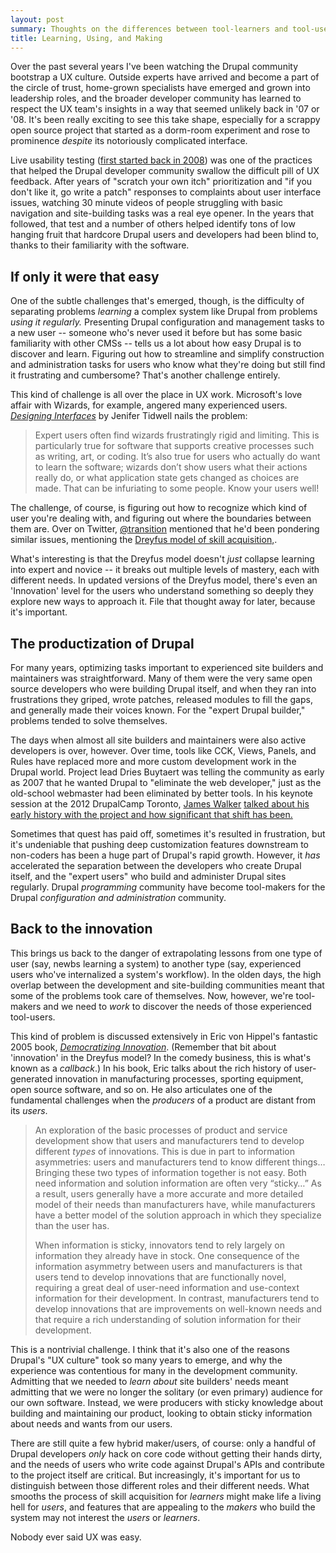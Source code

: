 ```yaml
---
layout: post
summary: Thoughts on the differences between tool-learners and tool-users, and the difficulty of discovering real users' needs. 
title: Learning, Using, and Making
---
```


Over the past several years I've been watching the Drupal community bootstrap a UX culture. Outside experts have arrived and become a part of the circle of trust, home-grown specialists have emerged and grown into leadership roles, and the broader developer community has learned to respect the UX team's insights in a way that seemed unlikely back in '07 or '08. It's been really exciting to see this take shape, especially for a scrappy open source project that started as a dorm-room experiment and rose to prominence *despite* its notoriously complicated interface.

Live usability testing ([first started back in 2008](http://drupal.org/node/204667)) was one of the practices that helped the  Drupal developer community swallow the difficult pill of UX feedback. After years of "scratch your own itch" prioritization and "if you don't like it, go write a patch" responses to complaints about user interface issues, watching 30 minute videos of people struggling with basic navigation and site-building tasks was a real eye opener. In the years that followed, that test and a number of others helped identify tons of low hanging fruit that hardcore Drupal users and developers had been blind to, thanks to their familiarity with the software.


## If only it were that easy
One of the subtle challenges that's emerged, though, is the difficulty of separating problems *learning* a complex system like Drupal from problems *using it regularly.* Presenting Drupal configuration and management tasks to a new user -- someone who's never used it before but has some basic familiarity with other CMSs -- tells us a lot about how easy Drupal is to discover and learn. Figuring out how to streamline and simplify construction and administration tasks for users who know what they're doing but still find it frustrating and cumbersome? That's another challenge entirely.

This kind of challenge is all over the place in UX work. Microsoft's love affair with Wizards, for example, angered many experienced users. *[Designing Interfaces](http://designinginterfaces.com/patterns/wizard/)* by Jenifer Tidwell nails the problem:

> Expert users often find wizards frustratingly rigid and limiting. This is particularly true for software that supports creative processes such as writing, art, or coding. It’s also true for users who actually do want to learn the software; wizards don’t show users what their actions really do, or what application state gets changed as choices are made. That can be infuriating to some people. Know your users well!

The challenge, of course, is figuring out how to recognize which kind of user you're dealing with, and figuring out where the boundaries between them are. Over on Twitter, [@transition](https://twitter.com/Transition/status/278286072599957504) mentioned that he'd been pondering similar issues, mentioning the [Dreyfus model of skill acquisition,](http://en.wikipedia.org/wiki/Dreyfus_model_of_skill_acquisition).

What's interesting is that the Dreyfus model doesn't *just* collapse learning into expert and novice -- it breaks out multiple levels of mastery, each with different needs. In updated versions of the Dreyfus model, there's even an 'Innovation' level for the users who understand something so deeply they explore new ways to approach it. File that thought away for later, because it's important.

## The productization of Drupal
For many years, optimizing tasks important to experienced site builders and maintainers was straightforward. Many of them were the very same open source developers who were building Drupal itself, and when they ran into frustrations they griped, wrote patches, released modules to fill the gaps, and generally made their voices known. For the "expert Drupal builder," problems tended to solve themselves.

The days when almost all site builders and maintainers were also active developers is over, however. Over time, tools like CCK, Views, Panels, and Rules have replaced more and more custom development work in the Drupal world. Project lead Dries Buytaert was telling the community as early as 2007 that he wanted Drupal to "eliminate the web developer," just as the old-school webmaster had been eliminated by better tools. In his keynote session at the 2012 DrupalCamp Toronto, [James Walker](http://walkah.net) [talked about his early history with the project and how significant that shift has been.](http://2012.drupalcamptoronto.org/keynote-james-walker)

Sometimes that quest has paid off, sometimes it's resulted in frustration, but it's undeniable that pushing deep customization features downstream to non-coders has been a huge part of Drupal's rapid growth. However, it *has* accelerated the separation between the developers who create Drupal itself, and the "expert users" who build and administer Drupal sites regularly. Drupal *programming* community have become tool-makers for the Drupal *configuration and administration* community.

## Back to the innovation
This brings us back to the danger of extrapolating lessons from one type of user (say, newbs learning a system) to another type (say, experienced users who've internalized a system's workflow). In the olden days, the high overlap between the development and site-building communities meant that some of the problems took care of themselves. Now, however, we're tool-makers and we need to *work* to discover the needs of those experienced tool-users.

This kind of problem is discussed extensively in Eric von Hippel's fantastic 2005 book, *[Democratizing Innovation](http://web.mit.edu/evhippel/www/democ.htm)*. (Remember that bit about 'innovation' in the Dreyfus model? In the comedy business, this is what's known as a *callback*.) In his book, Eric talks about the rich history of user-generated innovation in manufacturing processes, sporting equipment, open source software, and so on. He also articulates one of the fundamental challenges when the *producers* of a product are distant from its *users*.

> An exploration of the basic processes of product and service development show that users and manufacturers tend to develop different *types* of innovations. This is due in part to information asymmetries: users and manufacturers tend to know different things… Bringing these two types of information together is not easy. Both need information and solution information are often very “sticky…” As a result, users generally have a more accurate and more detailed model of their needs than manufacturers have, while manufacturers have a better model of the solution approach in which they specialize than the user has.
> 
> When information is sticky, innovators tend to rely largely on information they already have in stock. One consequence of the information asymmetry between users and manufacturers is that users tend to develop innovations that are functionally novel, requiring a great deal of user-need information and use-context information for their development. In contrast, manufacturers tend to develop innovations that are improvements on well-known needs and that require a rich understanding of solution information for their development.

This is a nontrivial challenge. I think that it's also one of the reasons Drupal's "UX culture" took so many years to emerge, and why the experience was contentious for many in the development community. Admitting that we needed to *learn about* site builders' needs meant admitting that we were no longer the solitary (or even primary) audience for our own software. Instead, we were producers with sticky knowledge about building and maintaining our product, looking to obtain sticky information about needs and wants from our users. 

There are still quite a few hybrid maker/users, of course: only a handful of Drupal developers *only* hack on core code without getting their hands dirty, and the needs of users who write code against Drupal's APIs and contribute to the project itself are critical. But increasingly, it's important for us to distinguish between those different roles and their different needs. What smooths the process of skill acquisition for *learners* might make life a living hell for *users*, and features that are appealing to the *makers* who build the system may not interest the *users* or *learners*.

Nobody ever said UX was easy.